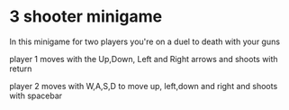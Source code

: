 # 3 shooter minigame

In this minigame for two players you're on a duel to death with your guns

player 1 moves with the Up,Down, Left and Right arrows and shoots with return

player 2 moves with W,A,S,D to move up, left,down and right and shoots with spacebar